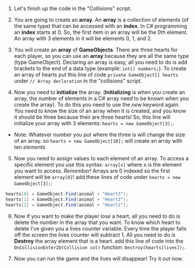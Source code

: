 1. Let's finish up the code in the "Collisions" script.

2. You are going to create an **array**. An **array** is a collection of elements (of the same type) that can be accessed with an **index**. In C# programming an **index** starts at 0. So, the first item in an array will be the 0th element. An array with 3 elements in it will be elements 0, 1, and 2.

3. You will create an **array** of **GameObjects**. There are three hearts for each player, so you can use an **array** because they are all the same type (type GameObject). Declaring an array is easy, all you need to do is add brackets to the end of a data type (example: `int[] numbers;`). To create an array of hearts put this line of code `private GameObject[] hearts` under `// Array declaration` in the "collisions" script.

4. Now you need to **initialize** the array. (**Initializing** is when you create an array, the number of elements in a C# array need to be known when you create the array). To do this you need to use the *new* keyword again. You need to know the size of an array when it is created, and you know it should be three because their are three hearts! So, this line will initialize your array with 3 elements: `hearts = new GameObject[3];`.
 * Note: Whatever number you put where the three is will change the size of an array. so `hearts = new GameObject[10];` will create an array with ten *elements*

5. Now you need to assign values to each element of an array. To access a specific element you use this syntax: `array[x]` where x is the element you want to access. *Remember!* Arrays are 0 indexed so the first element will be `array[0]`! add these lines of code under `hearts = new GameObject[3];`:

 ```csharp
 hearts[0] = GameObject.Find(animal + "Heart3");
 hearts[1] = GameObject.Find(animal + "Heart2");
 hearts[2] = GameObject.Find(animal + "Heart1");
 ``` 
6. Now if you want to make the player lose a heart, all you need to do is delete the number in the array that you want. To know which heart to delete I've given you a lives counter variable. Every time the player falls off the screen the lives counter will subtract 1. All you need to do is **Destroy** the array element that is a heart. add this line of code into the `OnCollisionEnter2D(Collision col)` function: `Destroy(hearts[lives]);`.

7. Now you can run the game and the lives will disappear! Try it out now.  
